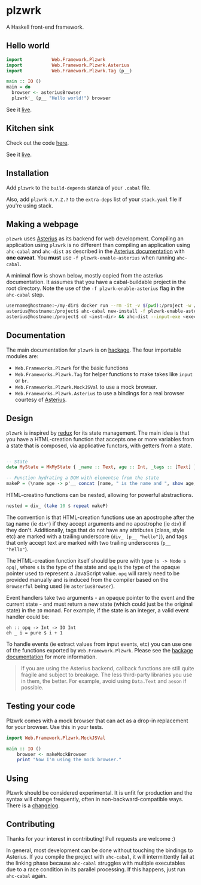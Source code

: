 # plzwrk

A Haskell front-end framework.

## Hello world

```haskell
import           Web.Framework.Plzwrk
import           Web.Framework.Plzwrk.Asterius
import           Web.Framework.Plzwrk.Tag (p__)

main :: IO ()
main = do
  browser <- asteriusBrowser
  plzwrk'_ (p__ "Hello world!") browser
```

See it [live](https://plzwrk-hello-world.surge.sh).

## Kitchen sink

Check out the code [here](./kitchen-sink/Main.hs).

See it [live](https://plzwrk-kitchen-sink.surge.sh).

## Installation

Add `plzwrk` to the `build-depends` stanza of your `.cabal` file.

Also, add `plzwrk-X.Y.Z.?` to the `extra-deps` list of your `stack.yaml` file if you're using stack.

## Making a webpage

`plzwrk` uses [Asterius](https://github.com/tweag/asterius) as its backend for web development. Compiling an application using `plzwrk` is no different than compiling an application using `ahc-cabal` and `ahc-dist` as described in the [Asterius documentation](https://asterius.netlify.app) with **one caveat**. You **must** use `-f plzwrk-enable-asterius` when running `ahc-cabal`.

A minimal flow is shown below, mostly copied from the asterius documentation. It assumes that you have a cabal-buildable project in the root directory. Note the use of the `-f plzwrk-enable-asterius` flag in the `ahc-cabal` step.

```bash
username@hostname:~/my-dir$ docker run --rm -it -v $(pwd):/project -w /project terrorjack/asterius
asterius@hostname:/project$ ahc-cabal new-install -f plzwrk-enable-asterius --installdir <inst-dir> <exec-name>
asterius@hostname:/project$ cd <inst-dir> && ahc-dist --input-exe <exec-name> --browser --bundle
```

## Documentation

The main documentation for `plzwrk` is on [hackage](https://https://hackage.haskell.org/package/plzwrk). The four importable modules are:

- `Web.Frameworks.Plzwrk` for the basic functions
- `Web.Frameworks.Plzwrk.Tag` for helper functions to make takes like `input` or `br`.
- `Web.Frameworks.Plzwrk.MockJSVal` to use a mock browser.
- `Web.Frameworks.Plzwrk.Asterius` to use a bindings for a real browser courtesy of [Asterius](https://github.com/tweag/asterius).

## Design

`plzwrk` is inspired by [redux](https://redux.js.org/) for its state management. The main idea is that you have a HTML-creation function that accepts one or more variables from a state that is composed, via applicative functors, with getters from a state.

```haskell

-- State
data MyState = MkMyState { _name :: Text, age :: Int, _tags :: [Text] }

-- Function hydrating a DOM with elementse from the state
makeP = (\name age -> p'__ concat [name, " is the name and ", show age, " is my age."]) <$> _name <*> _age
```

HTML-creatino functions can be nested, allowing for powerful abstractions.

```haskell
nested = div_ (take 10 $ repeat makeP)
```

The convention is that HTML-creation functions use an apostrophe after the tag name (ie `div'`) if they accept arguments and no apostrophe (ie `div`) if they don't. Additionally, tags that do not have any attributes (class, style etc) are marked with a trailing underscore (`div_ [p__ "hello"]`), and tags that only accept text are marked with two trailing underscores (`p__ "hello"`).

The HTML-creation function itself should be pure with type `(s -> Node s opq)`, where `s` is the type of the state and `opq` is the type of the opaque pointer used to represent a JavaScript value.  `opq` will rarely need to be provided manually and is induced from the compiler based on the `Browserful` being used (ie `asteriusBrowser`).

Event handlers take two arguments - an opaque pointer to the event and the current state - and must return a new state (which could just be the original state) in the `IO` monad. For example, if the state is an integer, a valid event handler could be:

```
eh :: opq -> Int -> IO Int
eh _ i = pure $ i + 1
```

To handle events (ie extract values from input events, etc) you can use one of the functions exported by `Web.Framework.Plzwrk`. Please see the [hackage documentation](https://hackage.haskell.org/package/plzwrk) for more information.

> If you are using the Asterius backend, callback functions are still quite fragile and subject to breakage. The less third-party libraries you use in them, the better. For example, avoid using `Data.Text` and `aeson` if possible.

## Testing your code

Plzwrk comes with a mock browser that can act as a drop-in replacement for your browser. Use this in your tests.

```haskell
import Web.Framework.Plzwrk.MockJSVal

main :: IO ()
    browser <- makeMockBrowser
    print "Now I'm using the mock browser."
```

## Using

Plzwrk should be considered experimental. It is unfit for production and the syntax will change frequently, often in non-backward-compatible ways. There is a [changelog](ChangeLog.md).

## Contributing

Thanks for your interest in contributing! Pull requests are welcome :)

In general, most development can be done without touching the bindings to Asterius. If you compile the project with `ahc-cabal`, it will intermittently fail at the linking phase because `ahc-cabal` struggles with multiple executables due to a race condition in its parallel processing. If this happens, just run `ahc-cabal` again.